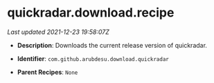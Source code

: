 # quickradar.download.recipe

_Last updated 2021-12-23 19:58:07Z_

- **Description**: Downloads the current release version of quickradar.

- **Identifier**: `com.github.arubdesu.download.quickradar`

- **Parent Recipes**: `None`